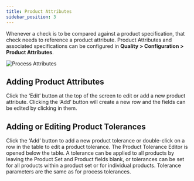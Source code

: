 ```yaml
---
title: Product Attributes
sidebar_position: 3
---
```


Whenever a check is to be compared against a product specification, that check needs to reference a product attribute. Product Attributes and associated specifications can be configured in **Quality > Configuration > Product Attributes**.

![Process Attributes](/img/product-attributes-1.png)


## Adding Product Attributes

Click the ‘Edit’ button at the top of the screen to edit or add a new product attribute. Clicking the ‘Add’ button will create a new row and the fields can be edited by clicking in them.


## Adding or Editing Product Tolerances

Click the ‘Add’ button to add a new product tolerance or double-click on a row in the table to edit a product tolerance. The Product Tolerance Editor is opened below the table. A tolerance can be applied to all products by leaving the Product Set and Product fields blank, or tolerances can be set for all products within a product set or for individual products. Tolerance parameters are the same as for process tolerances.